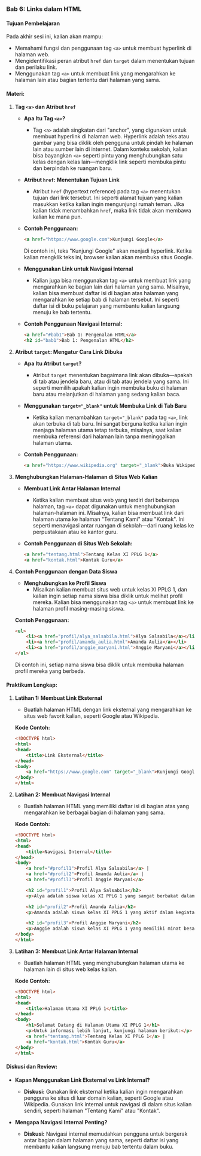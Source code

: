 ### **Bab 6: Links dalam HTML**

#### **Tujuan Pembelajaran**
Pada akhir sesi ini, kalian akan mampu:
- Memahami fungsi dan penggunaan tag `<a>` untuk membuat hyperlink di halaman web.
- Mengidentifikasi peran atribut `href` dan `target` dalam menentukan tujuan dan perilaku link.
- Menggunakan tag `<a>` untuk membuat link yang mengarahkan ke halaman lain atau bagian tertentu dari halaman yang sama.

#### **Materi:**

1. **Tag `<a>` dan Atribut `href`**
   - **Apa Itu Tag `<a>`?**
     - Tag `<a>` adalah singkatan dari "anchor", yang digunakan untuk membuat hyperlink di halaman web. Hyperlink adalah teks atau gambar yang bisa diklik oleh pengguna untuk pindah ke halaman lain atau sumber lain di internet. Dalam konteks sekolah, kalian bisa bayangkan `<a>` seperti pintu yang menghubungkan satu kelas dengan kelas lain—mengklik link seperti membuka pintu dan berpindah ke ruangan baru.
   
   - **Atribut `href`: Menentukan Tujuan Link**
     - Atribut `href` (hypertext reference) pada tag `<a>` menentukan tujuan dari link tersebut. Ini seperti alamat tujuan yang kalian masukkan ketika kalian ingin mengunjungi rumah teman. Jika kalian tidak menambahkan `href`, maka link tidak akan membawa kalian ke mana pun.

   - **Contoh Penggunaan:**
     ```html
     <a href="https://www.google.com">Kunjungi Google</a>
     ```
     Di contoh ini, teks "Kunjungi Google" akan menjadi hyperlink. Ketika kalian mengklik teks ini, browser kalian akan membuka situs Google.

   - **Menggunakan Link untuk Navigasi Internal**
     - Kalian juga bisa menggunakan tag `<a>` untuk membuat link yang mengarahkan ke bagian lain dari halaman yang sama. Misalnya, kalian bisa membuat daftar isi di bagian atas halaman yang mengarahkan ke setiap bab di halaman tersebut. Ini seperti daftar isi di buku pelajaran yang membantu kalian langsung menuju ke bab tertentu.

   - **Contoh Penggunaan Navigasi Internal:**
     ```html
     <a href="#bab1">Bab 1: Pengenalan HTML</a>
     <h2 id="bab1">Bab 1: Pengenalan HTML</h2>
     ```

2. **Atribut `target`: Mengatur Cara Link Dibuka**
   - **Apa Itu Atribut `target`?**
     - Atribut `target` menentukan bagaimana link akan dibuka—apakah di tab atau jendela baru, atau di tab atau jendela yang sama. Ini seperti memilih apakah kalian ingin membuka buku di halaman baru atau melanjutkan di halaman yang sedang kalian baca.

   - **Menggunakan `target="_blank"` untuk Membuka Link di Tab Baru**
     - Ketika kalian menambahkan `target="_blank"` pada tag `<a>`, link akan terbuka di tab baru. Ini sangat berguna ketika kalian ingin menjaga halaman utama tetap terbuka, misalnya, saat kalian membuka referensi dari halaman lain tanpa meninggalkan halaman utama.

   - **Contoh Penggunaan:**
     ```html
     <a href="https://www.wikipedia.org" target="_blank">Buka Wikipedia di tab baru</a>
     ```

3. **Menghubungkan Halaman-Halaman di Situs Web Kalian**
   - **Membuat Link Antar Halaman Internal**
     - Ketika kalian membuat situs web yang terdiri dari beberapa halaman, tag `<a>` dapat digunakan untuk menghubungkan halaman-halaman ini. Misalnya, kalian bisa membuat link dari halaman utama ke halaman "Tentang Kami" atau "Kontak". Ini seperti menavigasi antar ruangan di sekolah—dari ruang kelas ke perpustakaan atau ke kantor guru.

   - **Contoh Penggunaan di Situs Web Sekolah:**
     ```html
     <a href="tentang.html">Tentang Kelas XI PPLG 1</a>
     <a href="kontak.html">Kontak Guru</a>
     ```

4. **Contoh Penggunaan dengan Data Siswa**
   - **Menghubungkan ke Profil Siswa**
     - Misalkan kalian membuat situs web untuk kelas XI PPLG 1, dan kalian ingin setiap nama siswa bisa diklik untuk melihat profil mereka. Kalian bisa menggunakan tag `<a>` untuk membuat link ke halaman profil masing-masing siswa.

   **Contoh Penggunaan:**
   ```html
   <ul>
       <li><a href="profil/alya_salsabila.html">Alya Salsabila</a></li>
       <li><a href="profil/amanda_aulia.html">Amanda Aulia</a></li>
       <li><a href="profil/anggie_maryani.html">Anggie Maryani</a></li>
   </ul>
   ```
   Di contoh ini, setiap nama siswa bisa diklik untuk membuka halaman profil mereka yang berbeda.

#### **Praktikum Lengkap:**

1. **Latihan 1: Membuat Link Eksternal**
   - Buatlah halaman HTML dengan link eksternal yang mengarahkan ke situs web favorit kalian, seperti Google atau Wikipedia.

   **Kode Contoh:**
   ```html
   <!DOCTYPE html>
   <html>
   <head>
       <title>Link Eksternal</title>
   </head>
   <body>
       <a href="https://www.google.com" target="_blank">Kunjungi Google</a>
   </body>
   </html>
   ```

2. **Latihan 2: Membuat Navigasi Internal**
   - Buatlah halaman HTML yang memiliki daftar isi di bagian atas yang mengarahkan ke berbagai bagian di halaman yang sama.

   **Kode Contoh:**
   ```html
   <!DOCTYPE html>
   <html>
   <head>
       <title>Navigasi Internal</title>
   </head>
   <body>
       <a href="#profil1">Profil Alya Salsabila</a> | 
       <a href="#profil2">Profil Amanda Aulia</a> | 
       <a href="#profil3">Profil Anggie Maryani</a>

       <h2 id="profil1">Profil Alya Salsabila</h2>
       <p>Alya adalah siswa kelas XI PPLG 1 yang sangat berbakat dalam desain grafis.</p>

       <h2 id="profil2">Profil Amanda Aulia</h2>
       <p>Amanda adalah siswa kelas XI PPLG 1 yang aktif dalam kegiatan OSIS.</p>

       <h2 id="profil3">Profil Anggie Maryani</h2>
       <p>Anggie adalah siswa kelas XI PPLG 1 yang memiliki minat besar dalam pemrograman.</p>
   </body>
   </html>
   ```

3. **Latihan 3: Membuat Link Antar Halaman Internal**
   - Buatlah halaman HTML yang menghubungkan halaman utama ke halaman lain di situs web kelas kalian.

   **Kode Contoh:**
   ```html
   <!DOCTYPE html>
   <html>
   <head>
       <title>Halaman Utama XI PPLG 1</title>
   </head>
   <body>
       <h1>Selamat Datang di Halaman Utama XI PPLG 1</h1>
       <p>Untuk informasi lebih lanjut, kunjungi halaman berikut:</p>
       <a href="tentang.html">Tentang Kelas XI PPLG 1</a> | 
       <a href="kontak.html">Kontak Guru</a>
   </body>
   </html>
   ```

#### **Diskusi dan Review:**

- **Kapan Menggunakan Link Eksternal vs Link Internal?**
  - **Diskusi:** Gunakan link eksternal ketika kalian ingin mengarahkan pengguna ke situs di luar domain kalian, seperti Google atau Wikipedia. Gunakan link internal untuk navigasi di dalam situs kalian sendiri, seperti halaman "Tentang Kami" atau "Kontak".

- **Mengapa Navigasi Internal Penting?**
  - **Diskusi:** Navigasi internal memudahkan pengguna untuk bergerak antar bagian dalam halaman yang sama, seperti daftar isi yang membantu kalian langsung menuju bab tertentu dalam buku.